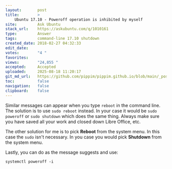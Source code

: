 ```yaml
---
layout:       post
title:        >
    Ubuntu 17.10 - Poweroff operation is inhibited by myself
site:         Ask Ubuntu
stack_url:    https://askubuntu.com/q/1010161
type:         Answer
tags:         command-line 17.10 shutdown
created_date: 2018-02-27 04:32:33
edit_date:    
votes:        "4 "
favorites:    
views:        "24,855 "
accepted:     Accepted
uploaded:     2025-08-18 11:20:17
git_md_url:   https://github.com/pippim/pippim.github.io/blob/main/_posts/2018/2018-02-27-Ubuntu-17.10-Poweroff-operation-is-inhibited-by-myself.md
toc:          false
navigation:   false
clipboard:    false
---
```


Similar messages can appear when you type `reboot` in the command line. The solution is to use `sudo reboot` instead. In your case it would be `sudo poweroff` or `sudo shutdown` which does the same thing. Always make sure you have saved all your work and closed down Libre Office, etc.

The other solution for me is to pick **Reboot** from the system menu. In this case the `sudo` isn't necessary. In you case you would pick **Shutdown** from the system menu.

Lastly, you can do as the message suggests and use:

``` 
systemctl poweroff -i
```
